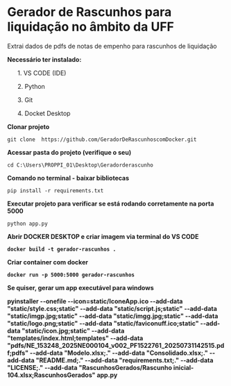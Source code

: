 # Gerador de Rascunhos para liquidação no âmbito da UFF
Extrai dados de pdfs de notas de empenho para rascunhos de liquidação 

<b>Necessário ter instalado:</b>
<ol>1. VS CODE (IDE)</ol>
<ol>2. Python</ol>
<ol>3. Git</ol>
<ol>4. Docket Desktop</ol>

<b>Clonar projeto</b>

    git clone  https://github.com/GeradorDeRascunhoscomDocker.git

<b>Acessar pasta do projeto (verifique o seu)</b>

    cd C:\Users\PROPPI_01\Desktop\Geradorderascunho
    
<b>Comando no terminal - baixar bibliotecas</b>
    
    pip install -r requirements.txt

<b>Executar projeto para verificar se está rodando corretamente na porta 5000</b>
    
    python app.py

<b> Abrir DOCKER DESKTOP e criar imagem via terminal do VS CODE 

    docker build -t gerador-rascunhos .  

<b> Criar container com docker

    docker run -p 5000:5000 gerador-rascunhos

<b> Se quiser, gerar um app executável para windows</b>

pyinstaller --onefile --icon=static/IconeApp.ico --add-data "static/style.css;static" --add-data "static/script.js;static" --add-data "static/imgp.jpg;static" --add-data "static/imgg.jpg;static" --add-data "static/logo.png;static" --add-data "static/faviconuff.ico;static" --add-data "static/icon.jpg;static" --add-data "templates/index.html;templates" --add-data "pdfs/NE_153248_2025NE000104_v002_PF1522761_20250731142515.pdf;pdfs" --add-data "Modelo.xlsx;." --add-data "Consolidado.xlsx;." --add-data "README.md;." --add-data "requirements.txt;." --add-data "LICENSE;." --add-data "RascunhosGerados/Rascunho inicial-104.xlsx;RascunhosGerados" app.py





